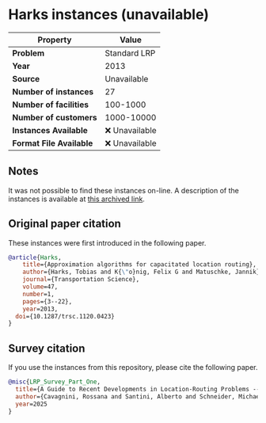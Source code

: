# Harks instances (unavailable)

| Property    | Value |
| ----------- | ----- |
| **Problem** | Standard LRP |
| **Year**    | 2013 |
| **Source**  | Unavailable |
| **Number of instances** | 27 |
| **Number of facilities** | 100-1000 |
| **Number of customers** | 1000-10000 |
| **Instances Available** | ❌ Unavailable |
| **Format File Available** | ❌ Unavailable |

## Notes

It was not possible to find these instances on-line.
A description of the instances is available at [this archived link](https://web.archive.org/web/20201204050337/https:/www.coga.tu-berlin.de/v_menue/download_media/clrlib).

## Original paper citation

These instances were first introduced in the following paper.

```bib
@article{Harks,
	title={Approximation algorithms for capacitated location routing},
	author={Harks, Tobias and K{\"o}nig, Felix G and Matuschke, Jannik},
	journal={Transportation Science},
	volume=47,
	number=1,
	pages={3--22},
	year=2013,
  doi={10.1287/trsc.1120.0423}
}
```

## Survey citation

If you use the instances from this repository, please cite the following paper.

```bib
@misc{LRP_Survey_Part_One,
  title={A Guide to Recent Developments in Location-Routing Problems --- Deterministic, single-echelon, single-objective, single-period problems},
  author={Cavagnini, Rossana and Santini, Alberto and Schneider, Michael},
  year=2025
}
```
